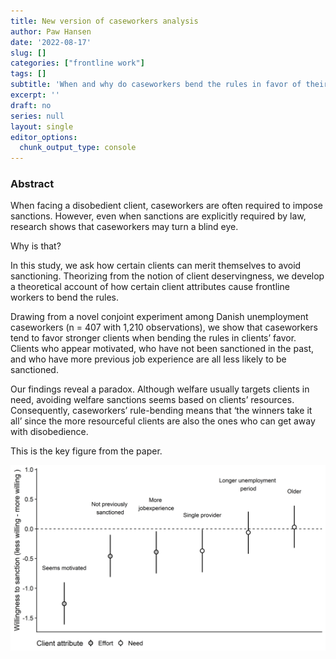 ```yaml
---
title: New version of caseworkers analysis
author: Paw Hansen
date: '2022-08-17'
slug: []
categories: ["frontline work"]
tags: []
subtitle: 'When and why do caseworkers bend the rules in favor of their clients?'
excerpt: ''
draft: no
series: null
layout: single
editor_options: 
  chunk_output_type: console
---
```


### Abstract

When facing a disobedient client, caseworkers are often required to impose sanctions. However, even when sanctions are explicitly required by law, research shows that caseworkers may turn a blind eye. 

Why is that? 

In this study, we ask how certain clients can merit themselves to avoid sanctioning. Theorizing from the notion of client deservingness, we develop a theoretical account of how certain client attributes cause frontline workers to bend the rules. 

Drawing from a novel conjoint experiment among Danish unemployment caseworkers (n = 407 with 1,210 observations), we show that caseworkers tend to favor stronger clients when bending the rules in clients’ favor. Clients who appear motivated, who have not been sanctioned in the past, and who have more previous job experience are all less likely to be sanctioned. 

Our findings reveal a paradox. Although welfare usually targets clients in need, avoiding welfare sanctions seems based on clients’ resources. Consequently, caseworkers’ rule-bending means that ‘the winners take it all’ since the more resourceful clients are also the ones who can get away with disobedience. 

This is the key figure from the paper.

![Dot and whisker plot](images/featured.jpg)

